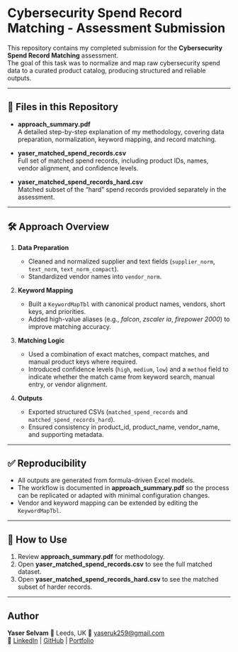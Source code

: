 # Cybersecurity Spend Record Matching - Assessment Submission

This repository contains my completed submission for the **Cybersecurity Spend Record Matching** assessment.  
The goal of this task was to normalize and map raw cybersecurity spend data to a curated product catalog, producing structured and reliable outputs.

---

## 📂 Files in this Repository

- **approach_summary.pdf**  
  A detailed step-by-step explanation of my methodology, covering data preparation, normalization, keyword mapping, and record matching.

- **yaser_matched_spend_records.csv**  
  Full set of matched spend records, including product IDs, names, vendor alignment, and confidence levels.

- **yaser_matched_spend_records_hard.csv**  
  Matched subset of the “hard” spend records provided separately in the assessment.

---

## 🛠️ Approach Overview

1. **Data Preparation**  
   - Cleaned and normalized supplier and text fields (`supplier_norm`, `text_norm`, `text_norm_compact`).  
   - Standardized vendor names into `vendor_norm`.

2. **Keyword Mapping**  
   - Built a `KeywordMapTbl` with canonical product names, vendors, short keys, and priorities.  
   - Added high-value aliases (e.g., *falcon*, *zscaler ia*, *firepower 2000*) to improve matching accuracy.

3. **Matching Logic**  
   - Used a combination of exact matches, compact matches, and manual product keys where required.  
   - Introduced confidence levels (`high`, `medium`, `low`) and a `method` field to indicate whether the match came from keyword search, manual entry, or vendor alignment.

4. **Outputs**  
   - Exported structured CSVs (`matched_spend_records` and `matched_spend_records_hard`).  
   - Ensured consistency in product_id, product_name, vendor_name, and supporting metadata.

---

## ✅ Reproducibility

- All outputs are generated from formula-driven Excel models.  
- The workflow is documented in **approach_summary.pdf** so the process can be replicated or adapted with minimal configuration changes.  
- Vendor and keyword mapping can be extended by editing the `KeywordMapTbl`.

---

## 🚀 How to Use

1. Review **approach_summary.pdf** for methodology.  
2. Open **yaser_matched_spend_records.csv** to see the full matched dataset.  
3. Open **yaser_matched_spend_records_hard.csv** to see the matched subset of harder records.  

---

## Author

**Yaser Selvam**
📍 Leeds, UK
📧 yaseruk259@gmail.com  
🔗 [LinkedIn](https://www.linkedin.com/in/yaserselvam) | [GitHub](https://github.com/yaserselvam) | [Portfolio](https://www.datascienceportfol.io/yaserselvam)
